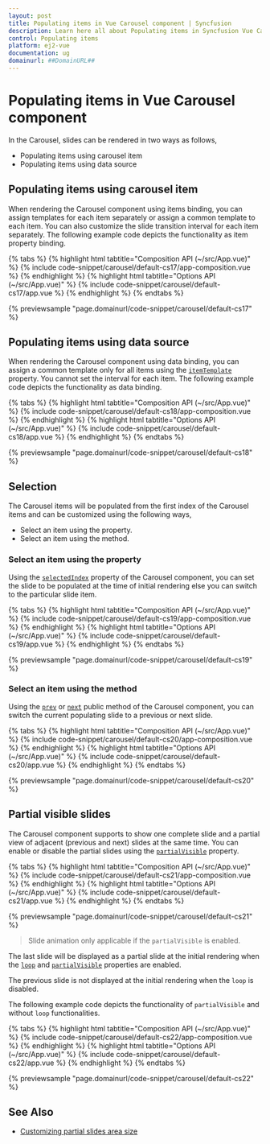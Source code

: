 ```yaml
---
layout: post
title: Populating items in Vue Carousel component | Syncfusion
description: Learn here all about Populating items in Syncfusion Vue Carousel component of Syncfusion Essential JS 2 and more.
control: Populating items 
platform: ej2-vue
documentation: ug
domainurl: ##DomainURL##
---
```


# Populating items in Vue Carousel component

In the Carousel, slides can be rendered in two ways as follows,

* Populating items using carousel item
* Populating items using data source

## Populating items using carousel item

When rendering the Carousel component using items binding, you can assign templates for each item separately or assign a common template to each item. You can also customize the slide transition interval for each item separately. The following example code depicts the functionality as item property binding.

{% tabs %}
{% highlight html tabtitle="Composition API (~/src/App.vue)" %}
{% include code-snippet/carousel/default-cs17/app-composition.vue %}
{% endhighlight %}
{% highlight html tabtitle="Options API (~/src/App.vue)" %}
{% include code-snippet/carousel/default-cs17/app.vue %}
{% endhighlight %}
{% endtabs %}
        
{% previewsample "page.domainurl/code-snippet/carousel/default-cs17" %}

## Populating items using data source

When rendering the Carousel component using data binding, you can assign a common template only for all items using the [`itemTemplate`](https://ej2.syncfusion.com/vue/documentation/api/carousel/#itemtemplate) property. You cannot set the interval for each item. The following example code depicts the functionality as data binding.

{% tabs %}
{% highlight html tabtitle="Composition API (~/src/App.vue)" %}
{% include code-snippet/carousel/default-cs18/app-composition.vue %}
{% endhighlight %}
{% highlight html tabtitle="Options API (~/src/App.vue)" %}
{% include code-snippet/carousel/default-cs18/app.vue %}
{% endhighlight %}
{% endtabs %}
        
{% previewsample "page.domainurl/code-snippet/carousel/default-cs18" %}

## Selection

The Carousel items will be populated from the first index of the Carousel items and can be customized using the following ways,

* Select an item using the property.
* Select an item using the method.

### Select an item using the property

Using the [`selectedIndex`](https://ej2.syncfusion.com/vue/documentation/api/carousel/#selectedindex) property of the Carousel component, you can set the slide to be populated at the time of initial rendering else you can switch to the particular slide item.

{% tabs %}
{% highlight html tabtitle="Composition API (~/src/App.vue)" %}
{% include code-snippet/carousel/default-cs19/app-composition.vue %}
{% endhighlight %}
{% highlight html tabtitle="Options API (~/src/App.vue)" %}
{% include code-snippet/carousel/default-cs19/app.vue %}
{% endhighlight %}
{% endtabs %}
        
{% previewsample "page.domainurl/code-snippet/carousel/default-cs19" %}

### Select an item using the method

Using the [`prev`](https://ej2.syncfusion.com/vue/documentation/api/carousel/#prev) or [`next`](https://ej2.syncfusion.com/vue/documentation/api/carousel/#next) public method of the Carousel component, you can switch the current populating slide to a previous or next slide.

{% tabs %}
{% highlight html tabtitle="Composition API (~/src/App.vue)" %}
{% include code-snippet/carousel/default-cs20/app-composition.vue %}
{% endhighlight %}
{% highlight html tabtitle="Options API (~/src/App.vue)" %}
{% include code-snippet/carousel/default-cs20/app.vue %}
{% endhighlight %}
{% endtabs %}
        
{% previewsample "page.domainurl/code-snippet/carousel/default-cs20" %}

## Partial visible slides

The Carousel component supports to show one complete slide and a partial view of adjacent (previous and next) slides at the same time. You can enable or disable the partial slides using the [`partialVisible`](https://ej2.syncfusion.com/vue/documentation/api/carousel/#partialVisible) property.

{% tabs %}
{% highlight html tabtitle="Composition API (~/src/App.vue)" %}
{% include code-snippet/carousel/default-cs21/app-composition.vue %}
{% endhighlight %}
{% highlight html tabtitle="Options API (~/src/App.vue)" %}
{% include code-snippet/carousel/default-cs21/app.vue %}
{% endhighlight %}
{% endtabs %}
        
{% previewsample "page.domainurl/code-snippet/carousel/default-cs21" %}

> Slide animation only applicable if the `partialVisible` is enabled.

The last slide will be displayed as a partial slide at the initial rendering when the [`loop`](https://ej2.syncfusion.com/vue/documentation/api/carousel/#loop) and [`partialVisible`](https://ej2.syncfusion.com/vue/documentation/api/carousel/#partialVisible) properties are enabled.

The previous slide is not displayed at the initial rendering when the `loop` is disabled.

The following example code depicts the functionality of `partialVisible` and without `loop` functionalities.

{% tabs %}
{% highlight html tabtitle="Composition API (~/src/App.vue)" %}
{% include code-snippet/carousel/default-cs22/app-composition.vue %}
{% endhighlight %}
{% highlight html tabtitle="Options API (~/src/App.vue)" %}
{% include code-snippet/carousel/default-cs22/app.vue %}
{% endhighlight %}
{% endtabs %}
        
{% previewsample "page.domainurl/code-snippet/carousel/default-cs22" %}

## See Also

* [Customizing partial slides area size](./styles-and-appearance/#customizing-partial-slides-size)